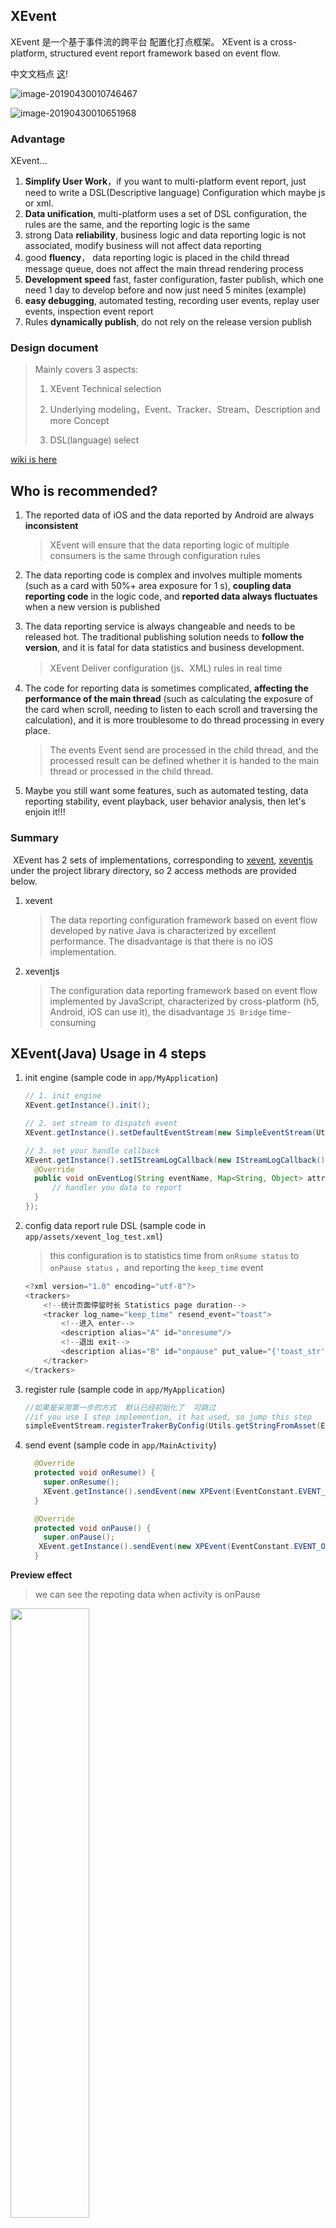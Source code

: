 XEvent
---
XEvent 是一个基于事件流的跨平台 配置化打点框架。
XEvent is a cross-platform, structured event report framework based on event flow.

中文文档点 [这](./README-CN.md)!

![image-20190430010746467](https://ws3.sinaimg.cn/large/006tNc79ly1g2k1sbw06ij31ff0u0wji.jpg)



![image-20190430010651968](https://ws4.sinaimg.cn/large/006tNc79ly1g2k1saxcatj31o20kstdk.jpg)

### Advantage

XEvent...

1. **Simplify User Work**，if you want to  multi-platform event report, just need to write a  DSL(Descriptive language) Configuration which maybe js or xml.
2. **Data unification**, multi-platform uses a set of DSL configuration, the rules are the same, and the reporting logic is the same
3.  strong Data **reliability**, business logic and data reporting logic is not associated, modify business will not affect data reporting
4. good **fluency**， data reporting logic is placed in the child thread message queue, does not affect the main thread rendering process
5. **Development speed** fast,  faster configuration, faster publish, which one need 1 day to  develop before and now just need 5 minites (example)
6. **easy debugging**, automated testing, recording user events, replay user events, inspection event report
7. Rules **dynamically publish**, do not rely on the release version publish

### Design document

> Mainly covers 3 aspects:
>
> 1. XEvent Technical selection
>
> 2. Underlying modeling，Event、Tracker、Stream、Description and more Concept
> 3. DSL(language) select

[wiki is here](https://github.com/samwangzhibo/XEvent/wiki/XEvent-Design-Document)

## Who is recommended?

1. The reported data of iOS and the data reported by Android are always  **inconsistent**

   >  XEvent will ensure that the data reporting logic of multiple consumers is the same through configuration rules

2. The data reporting code is complex and involves multiple moments (such as a card with 50%+ area exposure for 1 s),  **coupling data reporting code** in the logic code, and **reported data always fluctuates** when a new version is published

3. The data reporting service is always changeable and needs to be released hot. The traditional publishing solution needs to **follow the version**, and it is fatal for data statistics and business development.

   > XEvent Deliver configuration (js、XML) rules in real time

4. The code for reporting data is sometimes complicated, **affecting the performance of the main thread** (such as calculating the exposure of the card when scroll, needing to listen to each scroll and traversing the calculation), and it is more troublesome to do thread processing in every place.

   > The events Event send are processed in the child thread, and the processed result can be defined whether it is handed to the main thread or processed in the child thread.

5. Maybe you still want some features, such as automated testing, data reporting stability, event playback, user behavior analysis, then let's enjoin it!!!

### Summary

​	XEvent has 2 sets of implementations, corresponding to [xevent](library/xevent), [xeventjs](library/xeventjs) under the project library directory, so 2 access methods are provided below.

1. xevent

   > The data reporting configuration framework based on event flow developed by native Java is characterized by excellent performance. The disadvantage is that there is no iOS implementation.

2. xeventjs

   >  The configuration data reporting framework based on event flow implemented by JavaScript, characterized by cross-platform (h5, Android, iOS can use it),  the disadvantage `JS Bridge` time-consuming

## XEvent(Java)  Usage in 4 steps

1. init engine (sample code in `app/MyApplication`)

   ```java
   // 1. init engine
   XEvent.getInstance().init();
   
   // 2. set stream to dispatch event
   XEvent.getInstance().setDefaultEventStream(new SimpleEventStream(Utils.getStringFromAsset(EVENT_CONFIG_NAME, this)));
   
   // 3. set your handle callback
   XEvent.getInstance().setIStreamLogCallback(new IStreamLogCallback() {
     @Override
     public void onEventLog(String eventName, Map<String, Object> attrs) {
         // handler you data to report
     }
   });
   ```

2. config data report rule DSL  (sample code in `app/assets/xevent_log_test.xml`)

   >  this configuration is to statistics time from `onRsume status`  to ` onPause status` ，and reporting the `keep_time` event

   ```java
   <?xml version="1.0" encoding="utf-8"?>
   <trackers>
       <!--统计页面停留时长 Statistics page duration-->
       <tracker log_name="keep_time" resend_event="toast">
           <!--进入 enter-->
           <description alias="A" id="onresume"/>
           <!--退出 exit-->
           <description alias="B" id="onpause" put_value="{'toast_str':'coasting time of page staying :' + (event_time - A.event_time)/1000 + ' second'}"/>
       </tracker>
   </trackers>
   ```

3. register rule (sample code in  `app/MyApplication`)

   ```java
   //如果是采用第一步的方式  默认已经初始化了  可跳过
   //if you use 1 step implemention, it has used, so jump this step
   simpleEventStream.registerTrakerByConfig(Utils.getStringFromAsset(EVENT_CONFIG_NAME, this)); 
   ```

4. send event  (sample code in `app/MainActivity`)

   ```java
     @Override
     protected void onResume() {
       super.onResume();
       XEvent.getInstance().sendEvent(new XPEvent(EventConstant.EVENT_ONRESUME)); //onresume
     }
   
     @Override
     protected void onPause() {
       super.onPause();
      XEvent.getInstance().sendEvent(new XPEvent(EventConstant.EVENT_ONPAUSE)); //onpause
     }
   ```



**Preview effect**

> we can see the repoting data when activity is onPause

<img src="./shoot/xevent打点效果.gif" width="50%" height="50%" />



## XEvent(JavaScript) Usage in 2 steps

1. init js engine

   ```java
   XEventJsTool.init(MainActivity.this);
   ```

   `XEventJsTool` Is the simple version of Js runtime, it depends on the JSCore environment of WebView

   Mainly related to the following operations：

   > 1. JSCore loads runtime js code files
   >
   >    ```java
   >    webView.evaluateJavascript(Utils.getStringFromAsset("libxevent.js", mContext), null);
   >    ```
   >
   > 2. Js runtime injects Java Bridge object (used to callback Java methods)
   >
   >    ```java
   >    webView.addJavascriptInterface(new JsTool(null, mContext), "xpEventManager");
   >    ```
   >
   > 3. Initialize the type of system, js code has some iOS, Android differentiation
   >
   >    ```java
   >    webView.evaluateJavascript("init(0)", null);
   >    ```

2. send framework init event

   ```java
   // 发送框架初始化事件，告知js解析tracker并生成
   // send init framework init event, and tell js to create tracker
   XEventWrapper.sendEvent(new XPEvent(EventConstant.XP_EVENT_XEVENT_FRAMEWORK));
   ```


## Add XEvent to your project
[![License](https://img.shields.io/badge/license-Apache%202-green.svg)](https://www.apache.org/licenses/LICENSE-2.0)
[![Download](https://api.bintray.com/packages/samwangzhibo3/xevent/xevent/images/download.svg)](https://bintray.com/samwangzhibo3/xevent/xevent/_latestVersion)

### Via Gradle:
1. config your project build.gradle like XEvent/build.gradle (maybe need)
```gradle 
allprojects {
    repositories {
        google()
        jcenter()
        maven { url 'https://dl.bintray.com/samwangzhibo3/xevent/' }
    }
}
```

2. config your moudle build.gradle like XEvent/app/build.gradle
```gradle
compile 'com.wzb.xevent:xevent:1.0'
```
### Via Maven:
```xml
<dependency>
	<groupId>com.wzb.xevent</groupId>
	<artifactId>xevent</artifactId>
	<version>1.0</version>
	<type>pom</type>
</dependency>
```
Or download  [the latest JAR](https://bintray.com/beta/#/samwangzhibo3/xevent/xevent?tab=overview) from JCenter.


## XEvent can do more？

> XEvent(Java) is just a transitional version, it is recommended to use the XEvent(js) version because it is cross-platform

1. Both XEvent code (js) and XEvent configuration (js) support dynamic distribution of rules, independent of the release version

2. The form of the event stream is convenient for intercepting user events for playback and automated testing.

3. You can fit the model based on user behavior on the client.

   - **why？**

   - - **Save money and save machines**, slow down the server's computing pressure on real-time modeling of user behavior
     - **Save time**, the server does not need to wait until the next day to run the full amount of user data for the model fit.

   - **principle**

   - - **DSL and Rule dispatch immediately**

   <img src="https://ws4.sinaimg.cn/large/006tNc79ly1g2k29fii6dj30tg0io3zs.jpg" width="80%" height="80%" />

   









